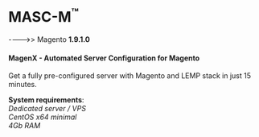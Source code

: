 

MASC-M<sup>™</sup>
======

---->> Magento **1.9.1.0**

#### MagenX - Automated Server Configuration for Magento
Get a fully pre-configured server with Magento and LEMP stack in just 15 minutes.

**System requirements**:<br/>
*Dedicated server / VPS*<br/>
*CentOS x64 minimal*<br/>
*4Gb RAM*<br/>
